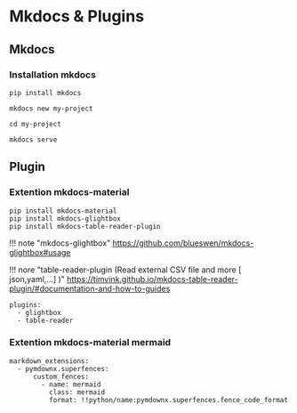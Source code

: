 # Mkdocs & Plugins

## Mkdocs

### Installation mkdocs

```{bash linenums="1" .copy}
pip install mkdocs

mkdocs new my-project

cd my-project

mkdocs serve
```

## Plugin

### Extention  mkdocs-material

```{ .bash .copy }
pip install mkdocs-material
pip install mkdocs-glightbox
pip install mkdocs-table-reader-plugin
```

!!! note "mkdocs-glightbox"
    https://github.com/blueswen/mkdocs-glightbox#usage

!!! nore "table-reader-plugin (Read external CSV file and more [ json,yaml,...] )"
    https://timvink.github.io/mkdocs-table-reader-plugin/#documentation-and-how-to-guides

```{ .yaml title="Configuration plugin" .copy }
plugins:
  - glightbox
  - table-reader
```

### Extention  mkdocs-material mermaid

```{ .yaml title="Configuration mkdocs.yml" .copy }
markdown_extensions:
  - pymdownx.superfences:
      custom_fences:
        - name: mermaid
          class: mermaid
          format: !!python/name:pymdownx.superfences.fence_code_format
```